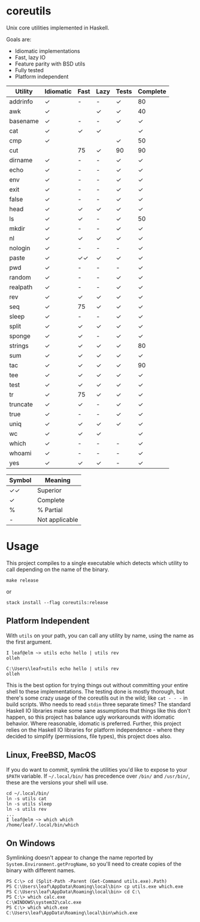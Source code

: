 # coreutils

Unix core utilities implemented in Haskell.

Goals are:
* Idiomatic implementations
* Fast, lazy IO
* Feature parity with BSD utils
* Fully tested
* Platform independent

| Utility  | Idiomatic | Fast | Lazy | Tests | Complete |
|----------|-----------|------|------|-------|----------|
| addrinfo | ✓         | -    | -    | ✓     | 80       |
| awk      | ✓         |      | ✓    | ✓     | 40       |
| basename | ✓         | -    | -    | ✓     | ✓        |
| cat      | ✓         | ✓    | ✓    |       | ✓        |
| cmp      | ✓         |      |      | ✓     | 50       |
| cut      |           | 75   | ✓    | 90    | 90       |
| dirname  | ✓         | -    | -    | ✓     | ✓        |
| echo     | ✓         | -    | -    | ✓     | ✓        |
| env      | ✓         | -    | -    | ✓     | ✓        |
| exit     | ✓         | -    | -    | ✓     | ✓        |
| false    | ✓         | -    | -    | ✓     | ✓        |
| head     | ✓         | ✓    | ✓    | ✓     | ✓        |
| ls       | ✓         | ✓    | -    | ✓     | 50       |
| mkdir    | ✓         | -    | -    | ✓     | ✓        |
| nl       | ✓         | ✓    | ✓    | ✓     | ✓        |
| nologin  | ✓         | -    | -    | -     | ✓        |
| paste    | ✓         | ✓✓   | ✓    | ✓     | ✓        |
| pwd      | ✓         | -    | -    | -     | ✓        |
| random   | ✓         | -    | -    | ✓     | ✓        |
| realpath | ✓         | -    | -    | ✓     | ✓        |
| rev      | ✓         | ✓    | ✓    | ✓     | ✓        |
| seq      | ✓         | 75   | ✓    | ✓     | ✓        |
| sleep    | ✓         | -    | -    | ✓     | ✓        |
| split    | ✓         | ✓    | ✓    | ✓     | ✓        |
| sponge   | ✓         | ✓    | -    | ✓     | ✓        |
| strings  | ✓         | ✓    | ✓    | ✓     | 80       |
| sum      | ✓         | ✓    | ✓    | ✓     | ✓        |
| tac      | ✓         | ✓    | ✓    | ✓     | 90       |
| tee      | ✓         | ✓    | ✓    | ✓     | ✓        |
| test     | ✓         | ✓    | ✓    | ✓     | ✓        |
| tr       | ✓         | 75   | ✓    | ✓     | ✓        |
| truncate | ✓         | ✓    | -    | ✓     | ✓        |
| true     | ✓         | -    | -    | ✓     | ✓        |
| uniq     | ✓         | ✓    | ✓    | ✓     | ✓        |
| wc       | ✓         | ✓    | ✓    |       | ✓        |
| which    | ✓         | -    | -    | -     | ✓        |
| whoami   | ✓         | -    | -    | -     | ✓        |
| yes      | ✓         | ✓    | ✓    | -     | ✓        |

| Symbol | Meaning            |
|--------|--------------------|
| ✓✓     | Superior           |
| ✓      | Complete           |
| %      | % Partial          |
| -      | Not applicable     |

# Usage

This project compiles to a single executable which detects which utility to call
depending on the name of the binary.

```
make release
```
or
```
stack install --flag coreutils:release
```

## Platform Independent

With `utils` on your path, you can call any utility by name, using the name as
the first argument.
```
I leaf@elm ~> utils echo hello | utils rev
olleh
```
```
C:\Users\leaf>utils echo hello | utils rev
olleh
```

This is the best option for trying things out without committing your entire
shell to these implementations. The testing done is mostly thorough, but there's
some crazy usage of the coreutils out in the wild; like `cat - - -` in
build scripts. Who needs to read `stdin` three separate times? The standard
Haskell IO libraries make some sane assumptions that things like this don't
happen, so this project has balance ugly workarounds with idomatic behavior.
Where reasonable, idomatic is preferred. Further, this project relies on the
Haskell IO libraries for platform independence - where they decided to simplify
(permissions, file types), this project does also.

## Linux, FreeBSD, MacOS

If you do want to commit, symlink the utilities you'd like to expose to your `$PATH` variable. If
`~/.local/bin/` has precedence over `/bin/` and `/usr/bin/`, these are the
versions your shell will use.

```
cd ~/.local/bin/
ln -s utils cat
ln -s utils sleep
ln -s utils rev
...
I leaf@elm ~> which which
/home/leaf/.local/bin/which
```

## On Windows

Symlinking doesn't appear to change the name reported by
`System.Environment.getProgName`, so you'll need to create copies of the binary
with different names.

```
PS C:\> cd (Split-Path -Parent (Get-Command utils.exe).Path)
PS C:\Users\leaf\AppData\Roaming\local\bin> cp utils.exe which.exe
PS C:\Users\leaf\AppData\Roaming\local\bin> cd C:\
PS C:\> which calc.exe
C:\WINDOWS\system32\calc.exe
PS C:\> which which.exe
C:\Users\leaf\AppData\Roaming\local\bin\which.exe
```
